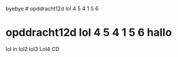 byebye # opddracht12d lol 4 5  4 1 5 6
# opddracht12d lol 4 5  4 1 5 6 hallo
lol
in
lol2
lol3
Lol4
CD
